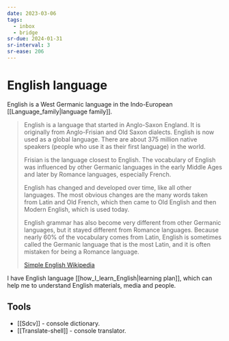 ```yaml
---
date: 2023-03-06
tags:
  - inbox
  - bridge
sr-due: 2024-01-31
sr-interval: 3
sr-ease: 206
---
```


# English language

English is a West Germanic language in the Indo-European
[[Language_family|language family]].

> English is a language that started in Anglo-Saxon England. It is originally
> from Anglo-Frisian and Old Saxon dialects. English is now used as a global
> language. There are about 375 million native speakers (people who use it as
> their first language) in the world.
>
> Frisian is the language closest to English. The vocabulary of English was
> influenced by other Germanic languages in the early Middle Ages and later by
> Romance languages, especially French.
>
> English has changed and developed over time, like all other languages. The
> most obvious changes are the many words taken from Latin and Old French, which
> then came to Old English and then Modern English, which is used today.
>
> English grammar has also become very different from other Germanic languages,
> but it stayed different from Romance languages. Because nearly 60% of the
> vocabulary comes from Latin, English is sometimes called the Germanic language
> that is the most Latin, and it is often mistaken for being a Romance language.
>
> [Simple English Wikipedia](https://simple.wikipedia.org/wiki/English_language)

I have English language [[how_I_learn_English|learning plan]],
which can help me to understand English materials, media and people.

## Tools

- [[Sdcv]] - console dictionary.
- [[Translate-shell]] - console translator.
